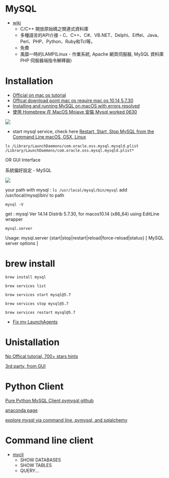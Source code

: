 # MySQL
* [wiki](https://zh.wikipedia.org/wiki/MySQL)
  * C/C++ 開放原始碼之關連式資料庫
  * 多種語言的API介接 - C、C++、C#、VB.NET、Delphi、Eiffel、Java、Perl、PHP、Python、Ruby和Tcl等。
  * 免費
  * 風靡一時的LAMP(Linux - 作業系統, Apache 網頁伺服器, MySQL 資料庫 PHP 伺服器端指令解釋器)

# Installation

* [Official on mac os tutorial](https://dev.mysql.com/doc/mysql-osx-excerpt/5.7/en/osx-installation-pkg.html)
* [Offical download point mac os require mac os 10.14 5.7.30](https://dev.mysql.com/downloads/mysql/5.7.html)
* [Installing and running MySQL on macOS with errors resolved](https://medium.com/@jainakansha/installing-and-running-mysql-on-macos-with-errors-resolved-70ef53e3b5b9)
* [使用 Homebrew 在 MacOS Mojave 安裝 Mysql worked 0630](https://myapollo.com.tw/zh-tw/polly-install-mysql-using-homebrew/)

<img src='./assets/mysql_1.png'></img>


* start mysql service, check here [Restart, Start, Stop MySQL from the Command Line macOS, OSX, Linux](https://coolestguidesontheplanet.com/start-stop-mysql-from-the-command-line-terminal-osx-linux/)

`ls /Library/LaunchDaemons/com.oracle.oss.mysql.mysqld.plist
/Library/LaunchDaemons/com.oracle.oss.mysql.mysqld.plist*`

OR GUI Interface

系統偏好設定 - MySQL

<img src='./assets/mysql_2.png'></img>


your path with mysql : `ls /usr/local/mysql/bin/mysql`
add /usr/local/mysql/bin/ to path 

`mysql -V`

get : mysql  Ver 14.14 Distrib 5.7.30, for macos10.14 (x86_64) using  EditLine wrapper

`mysql.server`

Usage: mysql.server  {start|stop|restart|reload|force-reload|status}  [ MySQL server options ]

# brew install

`brew install mysql`

`brew services list`

`brew services start mysql@5.7`

`brew services stop mysql@5.7`

`brew services restart mysql@5.7`


* [Fix my LaunchAgents](https://apple.stackexchange.com/questions/224439/fix-my-launchagents)
# Unistallation

[No Offical tutorial, 700+ stars hints](https://gist.github.com/vitorbritto/0555879fe4414d18569d)

[3rd party, from GUI](https://nektony.com/how-to/uninstall-mysql-on-mac)


# Python Client

[Pure Python MySQL Client pymysql github](https://github.com/PyMySQL/PyMySQL)

[anaconda page](https://anaconda.org/anaconda/pymysql)

[explore mysql via command line, pymysql, and sqlalchemy](https://github.com/YLTsai0609/database_eplore/blob/master/mysql_exp/using_pymysql.py)

# Command line client

* [mycli](https://github.com/dbcli/mycli)
  * SHOW DATABASES
  * SHOW TABLES
  * QUERY...

